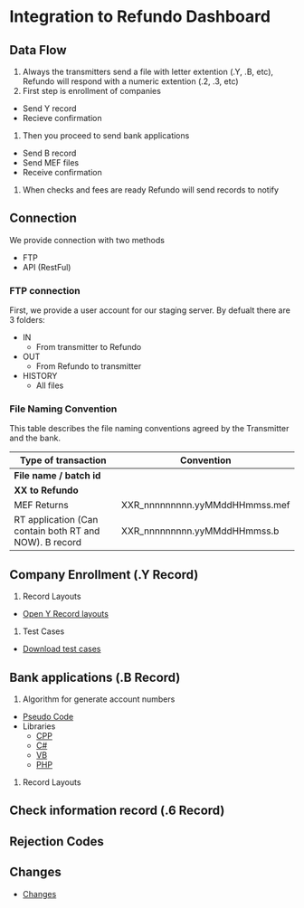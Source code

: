 # Integration to Refundo Dashboard

## Data Flow

1. Always the transmitters send a file with letter extention (.Y, .B, etc), Refundo will respond with a numeric extention (.2, .3, etc)
1. First step is enrollment of companies
  * Send Y record
  * Recieve confirmation
1. Then you proceed to send bank applications
  * Send B record
  * Send MEF files
  * Receive confirmation
1. When checks and fees are ready Refundo will send records to notify

## Connection

We provide connection with two methods
* FTP
* API (RestFul)

### FTP connection

First, we provide a user account for our staging server. By defualt there are 3 folders:

* IN
  * From transmitter to Refundo
* OUT
  * From Refundo to transmitter
* HISTORY
  * All files

### File Naming Convention

This table describes the file naming conventions agreed by the Transmitter and the bank.

Type of transaction | Convention
--- | ---
 | **File name / batch id**
 **XX to Refundo** | 
MEF Returns | XXR_nnnnnnnnn.yyMMddHHmmss.mef
RT application (Can contain both RT and NOW). B record | XXR_nnnnnnnnn.yyMMddHHmmss.b


## Company Enrollment (.Y Record)

1. Record Layouts
  * [Open Y Record layouts](record_Y.md)
1. Test Cases
  * [Download test cases](test_cases/test_Y-001.Y)


## Bank applications (.B Record)

1. Algorithm for generate account numbers
  * [Pseudo Code](record_Y.md)
  * Libraries
    * [CPP](libraries/library.txt)
    * [C#](libraries/library.txt)
    * [VB](libraries/library.txt)
    * [PHP](libraries/library.txt)
1. Record Layouts

## Check information record (.6 Record)

## Rejection Codes

## Changes

* [Changes](changelog.md)

